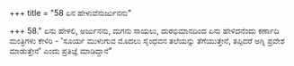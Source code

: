 +++
title = "58 ಏನ ಹೇಳುವೆನುರ್ಜುನನು"

+++
58." ಏನು ಹೇಳಲಿ, ಅರ್ಜುನನು, ಮಗನು ಸಾಯಲು, ದುರಭಿಮಾನದಿಂದ ಏನು ಹೇಳಿದನೆಂದು ಕರ್ಣಾದಿ ಮಂತ್ರಿಗಳು ಕೇಳಿರಿ - 'ಸೂರ್ಯ ಮುಳುಗುವ ಮೊದಲು ಸೈಂಧವನ ತಲೆಯನ್ನು ತೆಗೆಯುತ್ತೇನೆ, ತಪ್ಪಿದರೆ ಅಗ್ನಿ ಪ್ರವೇಶ ಮಾಡುತ್ತೇನೆ' ಎಂದು ಪ್ರತಿಜ್ಞೆ ಮಾಡಿದ್ದಾನೆ"